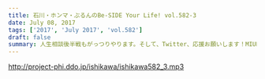 ```yaml
---
title: 石川・ホンマ・ぶるんのBe-SIDE Your Life! vol.582-3
date: July 08, 2017
tags: ['2017', 'July 2017', 'vol.582']
draft: false
summary: 人生相談後半戦もがっつりやります。そして、Twitter、応援お願いします！MIURA
---
```


http://project-phi.ddo.jp/ishikawa/ishikawa582_3.mp3
